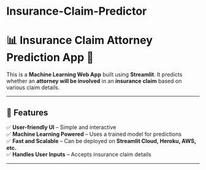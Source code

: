 # Insurance-Claim-Predictor
# 📊 Insurance Claim Attorney Prediction App 🚀  

This is a **Machine Learning Web App** built using **Streamlit**. It predicts whether an **attorney will be involved** in an **insurance claim** based on various claim details.

---

## 🌟 Features  
✅ **User-friendly UI** – Simple and interactive  
✅ **Machine Learning Powered** – Uses a trained model for predictions  
✅ **Fast and Scalable** – Can be deployed on **Streamlit Cloud, Heroku, AWS, etc.**  
✅ **Handles User Inputs** – Accepts insurance claim details  

---


